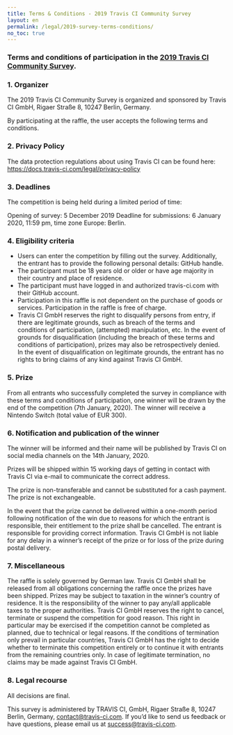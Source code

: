 ```yaml
---
title: Terms & Conditions - 2019 Travis CI Community Survey
layout: en
permalink: /legal/2019-survey-terms-conditions/
no_toc: true
---
```


### Terms and conditions of participation in the [2019 Travis CI Community Survey](https://survey.travis-ci.com).

### 1. Organizer

The 2019 Travis CI Community Survey is organized and sponsored by Travis CI GmbH, Rigaer Straße 8, 10247 Berlin, Germany.

By participating at the raffle, the user accepts the following terms and conditions.

### 2. Privacy Policy 

The data protection regulations about using Travis CI can be found here:
https://docs.travis-ci.com/legal/privacy-policy 

### 3. Deadlines

The competition is being held during a limited period of time:

Opening of survey: 5 December 2019
Deadline for submissions: 6 January 2020, 11:59 pm, time zone Europe: Berlin.

### 4. Eligibility criteria

* Users can enter the competition by filling out the survey. Additionally, the entrant has to provide the following personal details: GitHub handle.
* The participant must be 18 years old or older or have age majority in their country and place of residence.
* The participant must have logged in and authorized travis-ci.com with their GitHub account.
* Participation in this raffle is not dependent on the purchase of goods or services. Participation in the raffle is free of charge.
* Travis CI GmbH reserves the right to disqualify persons from entry, if there are legitimate grounds, such as breach of the terms and conditions of participation, (attempted) manipulation, etc. In the event of grounds for disqualification (including the breach of
these terms and conditions of participation), prizes may also be retrospectively denied. In the event of disqualification on legitimate grounds, the entrant has no rights to bring
claims of any kind against Travis CI GmbH.

### 5. Prize

From all entrants who successfully completed the survey in compliance with these terms and conditions of participation, one winner will be drawn by the end of the competition (7th January, 2020). The winner will receive a Nintendo Switch (total value of EUR 300).

### 6. Notification and publication of the winner

The winner will be informed and their name will be published by Travis CI on social media channels on the 14th January, 2020.

Prizes will be shipped within 15 working days of getting in contact with Travis CI via e-mail to
communicate the correct address. 

The prize is non-transferable and cannot be substituted for a cash payment. The prize is not exchangeable.

In the event that the prize cannot be delivered within a one-month period following notification of the win due to reasons for which the entrant is responsible, their entitlement to the prize shall be cancelled. The entrant is responsible for providing correct information. Travis CI GmbH is not liable for any delay in a winner’s receipt of the prize or for loss of the prize during postal delivery.

### 7. Miscellaneous

The raffle is solely governed by German law. Travis CI GmbH shall be released from all obligations concerning the raffle once the prizes have been shipped. Prizes may be subject to taxation in the winner’s country of residence. It is the responsibility of the winner to pay any/all applicable taxes to the proper authorities.
Travis CI GmbH reserves the right to cancel, terminate or suspend the competition for good reason. This right in particular may be exercised if the competition cannot be completed as planned, due to technical or legal reasons. If the conditions of termination only prevail in particular countries, Travis CI GmbH has the right to decide whether to terminate this competition entirely or to continue it with entrants from the remaining countries only. In case of legitimate termination, no claims may be made against Travis CI GmbH.


### 8. Legal recourse 

All decisions are final.

This survey is administered by TRAVIS CI, GmbH, Rigaer Straße 8, 10247 Berlin, Germany, contact@travis-ci.com. If you’d like to send us feedback or have questions, please email us at success@travis-ci.com.
